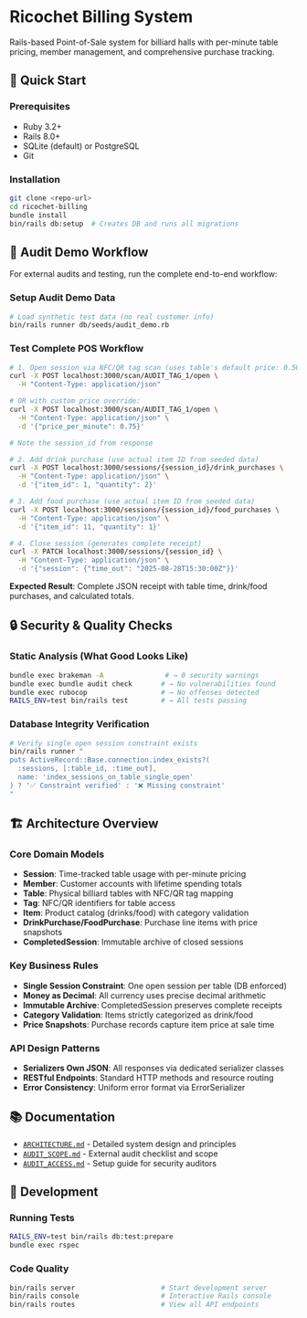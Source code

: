 # Ricochet Billing System

Rails-based Point-of-Sale system for billiard halls with per-minute table pricing, member management, and comprehensive purchase tracking.

## 🚀 Quick Start

### Prerequisites
- Ruby 3.2+
- Rails 8.0+
- SQLite (default) or PostgreSQL
- Git

### Installation
```bash
git clone <repo-url>
cd ricochet-billing
bundle install
bin/rails db:setup  # Creates DB and runs all migrations
```

## 🧪 Audit Demo Workflow

For external audits and testing, run the complete end-to-end workflow:

### Setup Audit Demo Data
```bash
# Load synthetic test data (no real customer info)
bin/rails runner db/seeds/audit_demo.rb
```

### Test Complete POS Workflow
```bash
# 1. Open session via NFC/QR tag scan (uses table's default price: 0.50)
curl -X POST localhost:3000/scan/AUDIT_TAG_1/open \
  -H "Content-Type: application/json"

# OR with custom price override:
curl -X POST localhost:3000/scan/AUDIT_TAG_1/open \
  -H "Content-Type: application/json" \
  -d '{"price_per_minute": 0.75}'

# Note the session_id from response

# 2. Add drink purchase (use actual item ID from seeded data)
curl -X POST localhost:3000/sessions/{session_id}/drink_purchases \
  -H "Content-Type: application/json" \
  -d '{"item_id": 1, "quantity": 2}'

# 3. Add food purchase (use actual item ID from seeded data)  
curl -X POST localhost:3000/sessions/{session_id}/food_purchases \
  -H "Content-Type: application/json" \
  -d '{"item_id": 11, "quantity": 1}'

# 4. Close session (generates complete receipt)
curl -X PATCH localhost:3000/sessions/{session_id} \
  -H "Content-Type: application/json" \
  -d '{"session": {"time_out": "2025-08-28T15:30:00Z"}}'
```

**Expected Result**: Complete JSON receipt with table time, drink/food purchases, and calculated totals.

## 🔒 Security & Quality Checks

### Static Analysis (What Good Looks Like)
```bash
bundle exec brakeman -A               # → 0 security warnings  
bundle exec bundle audit check       # → No vulnerabilities found
bundle exec rubocop                  # → No offenses detected
RAILS_ENV=test bin/rails test        # → All tests passing
```

### Database Integrity Verification
```bash
# Verify single open session constraint exists
bin/rails runner "
puts ActiveRecord::Base.connection.index_exists?(
  :sessions, [:table_id, :time_out], 
  name: 'index_sessions_on_table_single_open'
) ? '✅ Constraint verified' : '❌ Missing constraint'
"
```

## 🏗️ Architecture Overview

### Core Domain Models  
- **Session**: Time-tracked table usage with per-minute pricing
- **Member**: Customer accounts with lifetime spending totals
- **Table**: Physical billiard tables with NFC/QR tag mapping  
- **Tag**: NFC/QR identifiers for table access
- **Item**: Product catalog (drinks/food) with category validation
- **DrinkPurchase/FoodPurchase**: Purchase line items with price snapshots
- **CompletedSession**: Immutable archive of closed sessions

### Key Business Rules
- **Single Session Constraint**: One open session per table (DB enforced)
- **Money as Decimal**: All currency uses precise decimal arithmetic  
- **Immutable Archive**: CompletedSession preserves complete receipts
- **Category Validation**: Items strictly categorized as drink/food
- **Price Snapshots**: Purchase records capture item price at sale time

### API Design Patterns
- **Serializers Own JSON**: All responses via dedicated serializer classes
- **RESTful Endpoints**: Standard HTTP methods and resource routing
- **Error Consistency**: Uniform error format via ErrorSerializer

## 📚 Documentation

- [`ARCHITECTURE.md`](./ARCHITECTURE.md) - Detailed system design and principles
- [`AUDIT_SCOPE.md`](./AUDIT_SCOPE.md) - External audit checklist and scope  
- [`AUDIT_ACCESS.md`](./AUDIT_ACCESS.md) - Setup guide for security auditors

## 🧪 Development

### Running Tests
```bash
RAILS_ENV=test bin/rails db:test:prepare
bundle exec rspec
```

### Code Quality
```bash
bin/rails server                     # Start development server
bin/rails console                    # Interactive Rails console  
bin/rails routes                     # View all API endpoints
```
